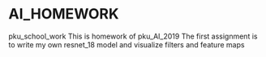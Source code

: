 # AI_HOMEWORK
pku_school_work
This is homework of pku_AI_2019
The first assignment is to write my own resnet_18 model and visualize filters and feature maps
